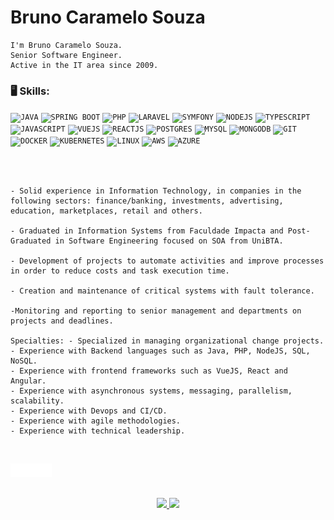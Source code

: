 
<div dsplay="inline-block">

 
 <h1 align="left">Bruno Caramelo Souza</h1>
 
    I'm Bruno Caramelo Souza.
    Senior Software Engineer.
    Active in the IT area since 2009.


### 🖥️ Skills: 
<code><img width="40px" src="https://cdn.jsdelivr.net/gh/devicons/devicon/icons/java/java-original.svg" title = "JAVA"/></code>
<code><img width="40px" src="https://cdn.jsdelivr.net/gh/devicons/devicon/icons/spring/spring-original.svg" title = "SPRING BOOT"/></code>
<code><img width="40px" src="https://cdn.jsdelivr.net/gh/devicons/devicon/icons/php/php-original.svg" title = "PHP"/></code>
<code><img width="40px" src="https://cdn.jsdelivr.net/gh/devicons/devicon/icons/laravel/laravel-original.svg" title = "LARAVEL"/></code>
<code><img width="40px" src="https://cdn.jsdelivr.net/gh/devicons/devicon/icons/laravel/symfony/symfony-original-wordmark.svg" title = "SYMFONY"/></code>
<code><img width="40px" src="https://cdn.jsdelivr.net/gh/devicons/devicon/icons/nodejs/nodejs-plain-wordmark.svg" title = "NODEJS"/></code>
<code><img width="40px" src="https://cdn.jsdelivr.net/gh/devicons/devicon/icons/typescript/typescript-original.svg" title = "TYPESCRIPT"/></code>
<code><img width="40px" src="https://cdn.jsdelivr.net/gh/devicons/devicon/icons/javascript/javascript-original.svg" title = "JAVASCRIPT"/></code>
<code><img width="40px" src="https://cdn.jsdelivr.net/gh/devicons/devicon/icons/vuejs/vuejs-original.svg" title = "VUEJS"/></code>
<code><img width="40px" src="https://cdn.jsdelivr.net/gh/devicons/devicon/icons/react/react-original.svg" title = "REACTJS"/></code>
<code><img width="40px" src="https://cdn.jsdelivr.net/gh/devicons/devicon/icons/postgresql/postgresql-original.svg" title = "POSTGRES"/></code>
<code><img width="40px" src="https://cdn.jsdelivr.net/gh/devicons/devicon/icons/mysql/mysql-original.svg" title = "MYSQL"/></code>
<code><img width="40px" src="https://cdn.jsdelivr.net/gh/devicons/devicon/icons/mongodb/mongodb-original.svg" title = "MONGODB"/></code>
<code><img width="40px" src="https://cdn.jsdelivr.net/gh/devicons/devicon/icons/git/git-original.svg" title = "GIT"/></code>
<code><img width="40px" src="https://cdn.jsdelivr.net/gh/devicons/devicon/icons/docker/docker-original.svg" title = "DOCKER"/></code>
<code><img width="40px" src="https://cdn.jsdelivr.net/gh/devicons/devicon/icons/kubernetes/kubernetes-original.svg" title = "KUBERNETES"/></code>
<code><img width="40px" src="https://cdn.jsdelivr.net/gh/devicons/devicon/icons/linux/linux-original.svg" title = "LINUX"/></code>
<code><img width="40px" src="https://cdn.jsdelivr.net/gh/devicons/devicon/icons/amazonwebservices/amazonwebservices-original-wordmark.svg" title = "AWS"/></code>
<code><img width="40px" src="https://cdn.jsdelivr.net/gh/devicons/devicon/icons/azure/azure-original-wordmark.svg" title = "AZURE"/></code>


</br>
</br>
<div display="inline-block">

    - Solid experience in Information Technology, in companies in the following sectors: finance/banking, investments, advertising, education, marketplaces, retail and others.

    - Graduated in Information Systems from Faculdade Impacta and Post-Graduated in Software Engineering focused on SOA from UniBTA.

    - Development of projects to automate activities and improve processes in order to reduce costs and task execution time.

    - Creation and maintenance of critical systems with fault tolerance.

    -Monitoring and reporting to senior management and departments on projects and deadlines.

    Specialties: - Specialized in managing organizational change projects.
    - Experience with Backend languages such as Java, PHP, NodeJS, SQL, NoSQL.
    - Experience with frontend frameworks such as VueJS, React and Angular.
    - Experience with asynchronous systems, messaging, parallelism, scalability.
    - Experience with Devops and CI/CD.
    - Experience with agile methodologies.
    - Experience with technical leadership.

</div>


</br>

<a href="https://bruno-caramelo5.medium.com/" target="_blank"><img align="left" alt="Twitter" width="22px" src="https://github.com/Aakarsh-B/trying-repos/blob/master/medium.svg" />
<a href="https://www.linkedin.com/in/bruno-caramelo-souza-9b1b6910/" target="_blank"><img align="left" alt="LinkedIn" width="22px" src="https://github.com/Aakarsh-B/trying-repos/blob/master/linkedin.svg" />
<a href="https://github.com/brunocaramelo" target="_blank"><img alt="Blog" width="22px" src="https://github.com/Aakarsh-B/trying-repos/blob/master/github.svg" /></a>

##
<p align="center">
<a href="https://github.com/brunocaramelo">
  <img height="180em" src="https://github-readme-stats-eight-theta.vercel.app/api?username=brunocaramelo&show_icons=true&theme=algolia&include_all_commits=true&count_private=true"/>
  <img height="180em" src="https://github-readme-stats-eight-theta.vercel.app/api/top-langs/?username=brunocaramelo&layout=compact&langs_count=8&theme=algolia"/>
</a>
</p>